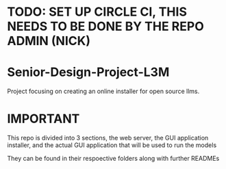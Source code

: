 # TODO: SET UP CIRCLE CI, THIS NEEDS TO BE DONE BY THE REPO ADMIN (NICK)

# Senior-Design-Project-L3M
Project focusing on creating an online installer for open source llms. 

# IMPORTANT

This repo is divided into 3 sections, the web server, the GUI application installer, and the actual GUI application that will be used to run the models

They can be found in their respoective folders along with further READMEs
